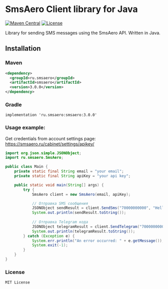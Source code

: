 # SmsAero Client library for Java

[![Maven Central](https://maven-badges.herokuapp.com/maven-central/ru.smsaero/smsaero/badge.svg)](https://maven-badges.herokuapp.com/maven-central/ru.smsaero/smsaero)
[![License](https://img.shields.io/badge/license-MIT-blue.svg)](https://opensource.org/licenses/MIT)

Library for sending SMS messages using the SmsAero API. Written in Java.

## Installation

### Maven

```xml
<dependency>
  <groupId>ru.smsaero</groupId>
  <artifactId>smsaero</artifactId>
  <version>3.0.0</version>
</dependency>
```

### Gradle

```
implementation 'ru.smsaero:smsaero:3.0.0'
```

### Usage example:

Get credentials from account settings page: https://smsaero.ru/cabinet/settings/apikey/

```java
import org.json.simple.JSONObject;
import ru.smsaero.SmsAero;

public class Main {
    private static final String email = "your email";
    private static final String apiKey = "your api key";

    public static void main(String[] args) {
        try {
            SmsAero client = new SmsAero(email, apiKey);

            // Отправка SMS сообщения
            JSONObject sendResult = client.SendSms("70000000000", "Hello, World!");
            System.out.println(sendResult.toString());
            
            // Отправка Telegram кода
            JSONObject telegramResult = client.SendTelegram("70000000000", 1234, "SMS Aero", "Ваш код 1234");
            System.out.println(telegramResult.toString());
        } catch (Exception e) {
            System.err.println("An error occurred: " + e.getMessage());
            System.exit(-1);
        }
    }
}
```

### License

```
MIT License
```
